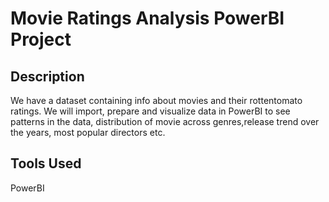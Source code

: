 <h1>Movie Ratings Analysis PowerBI Project</h1>

 </h2>

<h2>Description</h2>
We have a dataset containing info about movies and their rottentomato ratings. We will import,
 prepare and visualize data in PowerBI to see patterns in the data,
distribution of movie across genres,release trend over the years, most popular directors etc.

<h2>Tools Used</h2>

PowerBI

